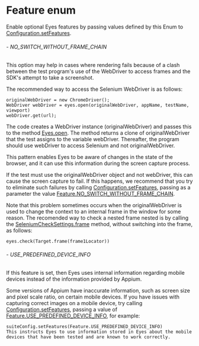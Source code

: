 # Feature enum
Enable optional Eyes features by passing values defined by this Enum to [Configuration.setFeatures](./configuration#setfeatures-method). 
###### - NO_SWITCH_WITHOUT_FRAME_CHAIN 
 This option may help in cases where rendering fails because of a clash between the test program's use of the WebDriver to access frames and the SDK's attempt to take a screenshot.

The recommended way to access the Selenium WebDriver is as follows:

    originalWebDriver = new ChromeDriver();
    WebDriver webDriver = eyes.open(originalWebDriver, appName, testName, viewport)
    webDriver.get(url);
    

The code creates a WebDriver instance (originalWebDriver) and passes this to the method [Eyes.open](./eyes#open-method). The method returns a clone of originalWebDriver that the test assigns to the variable webDriver. Thereafter, the program should use webDriver to access Selenium and not originalWebDriver.

This pattern enables Eyes to be aware of changes in the state of the browser, and it can use this information during the screen capture process.

If the test must use the originalWebDriver object and not webDriver, this can cause the screen capture to fail. If this happens, we recommend that you try to eliminate such failures by calling [Configuration.setFeatures](./configuration#setfeatures-method), passing as a parameter the value [Feature.NO\_SWITCH\_WITHOUT\_FRAME\_CHAIN](#).

Note that this problem sometimes occurs when the originalWebDriver is used to change the context to an internal frame in the window for some reason. The recomended way to check a nested frame nested is by calling the [SeleniumCheckSettings.frame](./checksettings#frame-method) method, without switching into the frame, as follows:

    eyes.check(Target.frame(frame1Locator)) 
 ###### - USE_PREDEFINED_DEVICE_INFO 
 If this feature is set, then Eyes uses internal information regarding mobile devices instead of the information provided by Appium.

Some versions of Appium have inaccurate information, such as screen size and pixel scale ratio, on certain mobile devices. If you have issues with capturing correct images on a mobile device, try calling [Configuration.setFeatures](./configuration#setfeatures-method), passing a value of [Feature.USE\_PREDEFINED\_DEVICE\_INFO](#), for example:

    suiteConfig.setFeatures(Feature.USE_PREDEFINED_DEVICE_INFO)
    This instructs Eyes to use information stored in Eyes about the mobile devices that have been tested and are known to work correctly. 
 